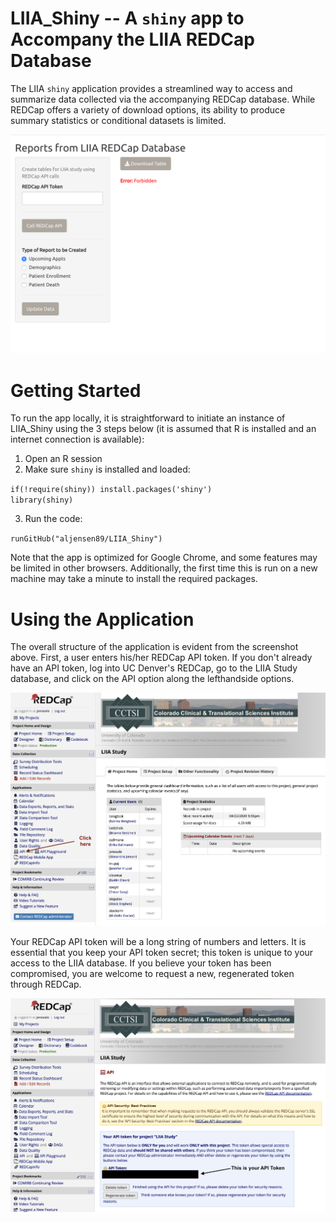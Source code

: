 # LIIA_Shiny -- A `shiny` app to Accompany the LIIA REDCap Database

The LIIA `shiny` application provides a streamlined way to access and summarize data collected via the accompanying REDCap database. While REDCap offers a variety of download options, its ability to produce summary statistics or conditional datasets is limited.

![AppScreenshot](figures/app_screenshot.png)

# Getting Started

To run the app locally, it is straightforward to initiate an instance of LIIA_Shiny using the 3 steps below (it is assumed that R is installed and an internet connection is available):

1) Open an R session
2) Make sure `shiny` is installed and loaded:

`if(!require(shiny)) install.packages('shiny')`  
`library(shiny)`

3) Run the code: 

`
runGitHub("aljensen89/LIIA_Shiny")
`

Note that the app is optimized for Google Chrome, and some features may be limited in other browsers. Additionally, the first time this is run on a new machine may take a minute to install the required packages.

# Using the Application

The overall structure of the application is evident from the screenshot above. First, a user enters his/her REDCap API token. If you don't already have an API token, log into UC Denver's REDCap, go to the LIIA Study database, and click on the API option along the lefthandside options.

![REDCapAPI](figures/REDCap_API.png)

Your REDCap API token will be a long string of numbers and letters. It is essential that you keep your API token secret; this token is unique to your access to the LIIA database. If you believe your token has been compromised, you are welcome to request a new, regenerated token through REDCap.

![REDCapToken](figures/REDCap_Token.png)

